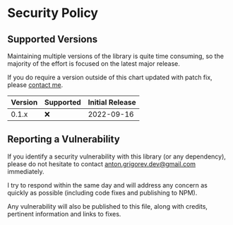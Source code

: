 # Security Policy

## Supported Versions

Maintaining multiple versions of the library is quite time consuming, so
the majority of the effort is focused on the latest major release.

If you do require a version outside of this chart updated with patch fix,
please [contact me](mailto:anton.grigorev.dev@gmail.com).

| Version | Supported                                  | Initial Release   |
| ------- | ------------------------------------------ | ----------------- |
| 0.1.x   | :x:                                        | 2022-09-16        |


## Reporting a Vulnerability

If you identify a security vulnerability with this library (or any dependency),
please do not hesitate to contact [anton.grigorev.dev@gmail.com](mailto:anton.grigorev.dev@gmail.com)
immediately.

I try to respond within the same day and will address any concern as quickly
as possible (including code fixes and publishing to NPM).

Any vulnerability will also be published to this file, along with credits,
pertinent information and links to fixes.
